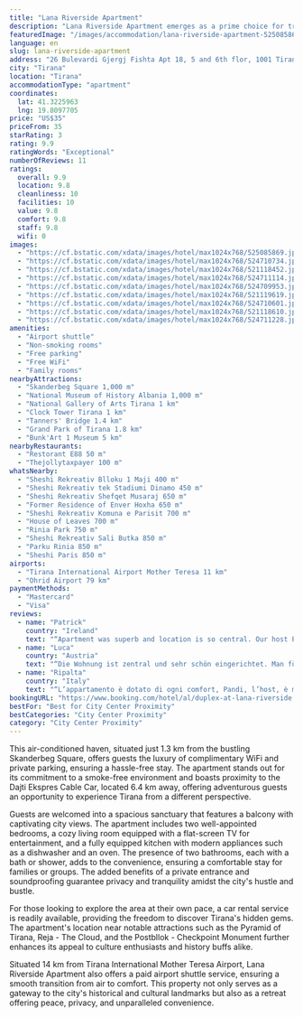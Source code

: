 ```yaml
---
title: "Lana Riverside Apartment"
description: "Lana Riverside Apartment emerges as a prime choice for travelers seeking a blend of comfort, convenience, and a touch of local history in Tirana."
featuredImage: "/images/accommodation/lana-riverside-apartment-525085869.jpg"
language: en
slug: lana-riverside-apartment
address: "26 Bulevardi Gjergj Fishta Apt 18, 5 and 6th flor, 1001 Tirana, Albania"
city: "Tirana"
location: "Tirana"
accommodationType: "apartment"
coordinates:
  lat: 41.3225963
  lng: 19.8097705
price: "US$35"
priceFrom: 35
starRating: 3
rating: 9.9
ratingWords: "Exceptional"
numberOfReviews: 11
ratings:
  overall: 9.9
  location: 9.8
  cleanliness: 10
  facilities: 10
  value: 9.8
  comfort: 9.8
  staff: 9.8
  wifi: 0
images:
  - "https://cf.bstatic.com/xdata/images/hotel/max1024x768/525085869.jpg?k=ee1f0fbd834b5a29511411b78ca1e573d8f2290d23b4f98372c96fd21b5c40ee&o=&hp=1"
  - "https://cf.bstatic.com/xdata/images/hotel/max1024x768/524710734.jpg?k=4712e86e90ccecd1c43514f6df226221223102a517c12e5260e5f68353b8729e&o=&hp=1"
  - "https://cf.bstatic.com/xdata/images/hotel/max1024x768/521118452.jpg?k=cf5d981852df5f5bb1a0db374e66519e583d1fbcba741d96e01aa0370aa7d6a3&o=&hp=1"
  - "https://cf.bstatic.com/xdata/images/hotel/max1024x768/524711114.jpg?k=ee8627759fe2fd910c4ce4541f3f3830dffa354c187af726b0897e6b0d35a829&o=&hp=1"
  - "https://cf.bstatic.com/xdata/images/hotel/max1024x768/524709953.jpg?k=3d5300161527b6c8ce8e13900a173e8ac1964f580947fef4022824f40482861b&o=&hp=1"
  - "https://cf.bstatic.com/xdata/images/hotel/max1024x768/521119619.jpg?k=d0727758fb0bcc3634a74a271bab463886d5aeb0db524e71d92040df92a5ff77&o=&hp=1"
  - "https://cf.bstatic.com/xdata/images/hotel/max1024x768/524710601.jpg?k=c32c6a19aa0d4f734921f59fc799fd350a75d96142e452d9f918fd00a6e01bd9&o=&hp=1"
  - "https://cf.bstatic.com/xdata/images/hotel/max1024x768/521118610.jpg?k=34020dd093fee48a13fefbc0b967ff94f9b06a4d671cf89e0cf17933fa5ad017&o=&hp=1"
  - "https://cf.bstatic.com/xdata/images/hotel/max1024x768/524711228.jpg?k=dea147be5e3414037112b45051b10de5830a3d84ea55e724af6ea8beeffe280d&o=&hp=1"
amenities:
  - "Airport shuttle"
  - "Non-smoking rooms"
  - "Free parking"
  - "Free WiFi"
  - "Family rooms"
nearbyAttractions:
  - "Skanderbeg Square 1,000 m"
  - "National Museum of History Albania 1,000 m"
  - "National Gallery of Arts Tirana 1 km"
  - "Clock Tower Tirana 1 km"
  - "Tanners' Bridge 1.4 km"
  - "Grand Park of Tirana 1.8 km"
  - "Bunk'Art 1 Museum 5 km"
nearbyRestaurants:
  - "Restorant E88 50 m"
  - "Thejollytaxpayer 100 m"
whatsNearby:
  - "Sheshi Rekreativ Blloku 1 Maji 400 m"
  - "Sheshi Rekreativ tek Stadiumi Dinamo 450 m"
  - "Sheshi Rekreativ Shefqet Musaraj 650 m"
  - "Former Residence of Enver Hoxha 650 m"
  - "Sheshi Rekreativ Komuna e Parisit 700 m"
  - "House of Leaves 700 m"
  - "Rinia Park 750 m"
  - "Sheshi Rekreativ Sali Butka 850 m"
  - "Parku Rinia 850 m"
  - "Sheshi Paris 850 m"
airports:
  - "Tirana International Airport Mother Teresa 11 km"
  - "Ohrid Airport 79 km"
paymentMethods:
  - "Mastercard"
  - "Visa"
reviews:
  - name: "Patrick"
    country: "Ireland"
    text: "“Apartment was superb and location is so central. Our host Pandi was so helpful. From arranging car hire, meeting us on arrival, advising on the best restaurants/attractions and engaging with us throughout our stay he made our week in Tirana...”"
  - name: "Luca"
    country: "Austria"
    text: "“Die Wohnung ist zentral und sehr schön eingerichtet. Man fühlt sich zuhause. Pandi ist ein toller Gastgeber und sein Deutsch hat mich beeindruckt.”"
  - name: "Ripalta"
    country: "Italy"
    text: "“L’appartamento è dotato di ogni comfort, Pandi, l’host, è molto attento, puntuale e disponibile per qualsiasi necessità. Abbiamo trovato tutto ciò di cui avevamo bisogno già in casa, la posizione è perfetta, intorno è pieno di servizi di ogni tipo!”"
bookingURL: "https://www.booking.com/hotel/al/duplex-at-lana-riverside.en-gb.html?aid=8035640"
bestFor: "Best for City Center Proximity"
bestCategories: "City Center Proximity"
category: "City Center Proximity"
---
```


This air-conditioned haven, situated just 1.3 km from the bustling Skanderbeg Square, offers guests the luxury of complimentary WiFi and private parking, ensuring a hassle-free stay. The apartment stands out for its commitment to a smoke-free environment and boasts proximity to the Dajti Ekspres Cable Car, located 6.4 km away, offering adventurous guests an opportunity to experience Tirana from a different perspective.

Guests are welcomed into a spacious sanctuary that features a balcony with captivating city views. The apartment includes two well-appointed bedrooms, a cozy living room equipped with a flat-screen TV for entertainment, and a fully equipped kitchen with modern appliances such as a dishwasher and an oven. The presence of two bathrooms, each with a bath or shower, adds to the convenience, ensuring a comfortable stay for families or groups. The added benefits of a private entrance and soundproofing guarantee privacy and tranquility amidst the city's hustle and bustle.

For those looking to explore the area at their own pace, a car rental service is readily available, providing the freedom to discover Tirana's hidden gems. The apartment's location near notable attractions such as the Pyramid of Tirana, Reja - The Cloud, and the Postbllok - Checkpoint Monument further enhances its appeal to culture enthusiasts and history buffs alike.

Situated 14 km from Tirana International Mother Teresa Airport, Lana Riverside Apartment also offers a paid airport shuttle service, ensuring a smooth transition from air to comfort. This property not only serves as a gateway to the city's historical and cultural landmarks but also as a retreat offering peace, privacy, and unparalleled convenience.
